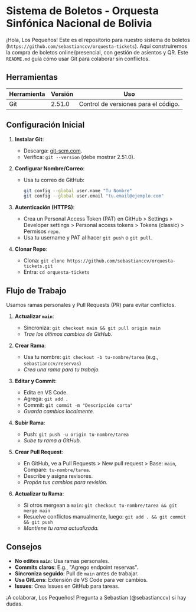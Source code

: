 # Sistema de Boletos - Orquesta Sinfónica Nacional de Bolivia

¡Hola, Los Pequeños! Este es el repositorio para nuestro sistema de boletos (`https://github.com/sebastianccv/orquesta-tickets`). Aquí construiremos la compra de boletos online/presencial, con gestión de asientos y QR. Este `README.md` guía cómo usar Git para colaborar sin conflictos.

## Herramientas

| Herramienta | Versión | Uso                                  |
| ----------- | ------- | ------------------------------------ |
| Git         | 2.51.0  | Control de versiones para el código. |

## Configuración Inicial

1. **Instalar Git**:

   - Descarga: [git-scm.com](https://git-scm.com/download/win).
   - Verifica: `git --version` (debe mostrar 2.51.0).

2. **Configurar Nombre/Correo**:

   - Usa tu correo de GitHub:
     ```bash
     git config --global user.name "Tu Nombre"
     git config --global user.email "tu.email@ejemplo.com"
     ```

3. **Autenticación (HTTPS)**:

   - Crea un Personal Access Token (PAT) en GitHub > Settings > Developer settings > Personal access tokens > Tokens (classic) > Permisos `repo`.
   - Usa tu username y PAT al hacer `git push` o `git pull`.

4. **Clonar Repo**:
   - Clona: `git clone https://github.com/sebastianccv/orquesta-tickets.git`
   - Entra: `cd orquesta-tickets`

## Flujo de Trabajo

Usamos ramas personales y Pull Requests (PR) para evitar conflictos.

1. **Actualizar `main`**:

   - Sincroniza: `git checkout main && git pull origin main`
   - _Trae los últimos cambios de GitHub._

2. **Crear Rama**:

   - Usa tu nombre: `git checkout -b tu-nombre/tarea` (e.g., `sebastianccv/reservas`)
   - _Crea una rama para tu trabajo._

3. **Editar y Commit**:

   - Edita en VS Code.
   - Agrega: `git add .`
   - Commit: `git commit -m "Descripción corta"`
   - _Guarda cambios localmente._

4. **Subir Rama**:

   - Push: `git push -u origin tu-nombre/tarea`
   - _Sube tu rama a GitHub._

5. **Crear Pull Request**:

   - En GitHub, ve a Pull Requests > New pull request > Base: `main`, Compare: `tu-nombre/tarea`.
   - Describe y asigna revisores.
   - _Propón tus cambios para revisión._

6. **Actualizar tu Rama**:
   - Si otros mergean a `main`: `git checkout tu-nombre/tarea && git merge main`
   - Resuelve conflictos manualmente, luego: `git add . && git commit && git push`
   - _Mantiene tu rama actualizada._

## Consejos

- **No edites `main`**: Usa ramas personales.
- **Commits claros**: E.g., "Agrego endpoint reservas".
- **Sincroniza seguido**: Pull de `main` antes de trabajar.
- **Usa GitLens**: Extensión de VS Code para ver cambios.
- **Issues**: Crea Issues en GitHub para tareas.

¡A colaborar, Los Pequeños! Pregunta a Sebastian (@sebastianccv) si hay dudas.
